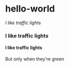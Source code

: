 # hello-world
*I like traffic lights*
### I like traffic lights
#### I like traffic lights
But only when they're green
